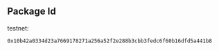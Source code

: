 ## Package Id

testnet:
```
0x10b42a0334d23a7669178271a256a52f2e288b3cbb3fedc6f60b16dfd5a441b8
```

